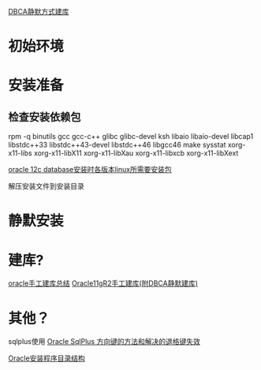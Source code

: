 
[DBCA静默方式建库](http://www.cnblogs.com/hftian/p/6618551.html)

# 初始环境

# 安装准备
## 检查安装依赖包 
rpm -q binutils gcc gcc-c++ glibc glibc-devel ksh libaio libaio-devel libcap1 libstdc++33 libstdc++43-devel libstdc++46 libgcc46 make sysstat xorg-x11-libs xorg-x11-libX11 xorg-x11-libXau xorg-x11-libxcb xorg-x11-libXext 

[oracle 12c database安装时各版本linux所需要安装包](https://blog.csdn.net/jiuyun1986/article/details/53813037)

解压安装文件到安装目录

# 静默安装

# 建库?

[oracle手工建库总结](http://blog.chinaunix.net/uid-27248824-id-3298227.html)
[Oracle11gR2手工建库(附DBCA静默建库)](https://blog.csdn.net/gumengkai/article/details/53218865)

# 其他？
sqlplus使用
[Oracle SqlPlus 方向键的方法和解决的退格键失效](https://www.cnblogs.com/mengfanrong/p/4680281.html)

[Oracle安装程序目录结构](https://blog.csdn.net/jiangfeng08/article/details/5713632)
